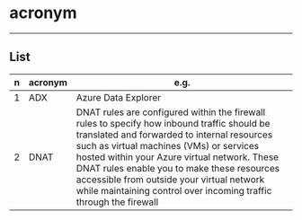 # acronym

---

## List
|n|acronym|e.g.|
|-|-------|-----|
|1|ADX|Azure Data Explorer|
|2|DNAT|DNAT rules are configured within the firewall rules to specify how inbound traffic should be translated and forwarded to internal resources such as virtual machines (VMs) or services hosted within your Azure virtual network. These DNAT rules enable you to make these resources accessible from outside your virtual network while maintaining control over incoming traffic through the firewall|
